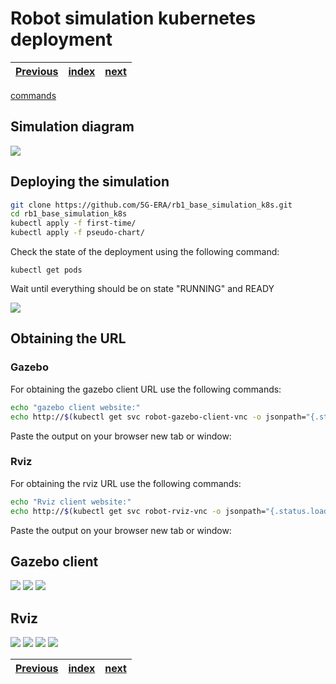 # Robot simulation kubernetes deployment
| [Previous](../05-metrics-server/README.md) | [index](../README.md) | [next](../07-vpc-docker-install/README.md) |
| :--- | :--: | ---: |

[commands](06-deploy-robot-cmd.txt)

## Simulation diagram

<img src="06-deploy-robot-01.png"/>

## Deploying the simulation


```bash
git clone https://github.com/5G-ERA/rb1_base_simulation_k8s.git
cd rb1_base_simulation_k8s
kubectl apply -f first-time/
kubectl apply -f pseudo-chart/
```

Check the state of the deployment using the following command:

```
kubectl get pods
```

Wait until everything should be on state "RUNNING" and READY

<img src="06-deploy-robot-00.png"/>

## Obtaining the URL

### Gazebo

For obtaining the gazebo client URL use the following commands:

```bash
echo "gazebo client website:"
echo http://$(kubectl get svc robot-gazebo-client-vnc -o jsonpath="{.status.loadBalancer.ingress[0].hostname}")
```

Paste the output on your browser new tab or window:

### Rviz

For obtaining the rviz URL use the following commands:

```bash
echo "Rviz client website:"
echo http://$(kubectl get svc robot-rviz-vnc -o jsonpath="{.status.loadBalancer.ingress[0].hostname}")
```

Paste the output on your browser new tab or window:

## Gazebo client

<img src="06-deploy-robot-02.png"/>
<img src="06-deploy-robot-03.png"/>
<img src="06-deploy-robot-04.png"/>

## Rviz

<img src="06-deploy-robot-05.png"/>
<img src="06-deploy-robot-06.png"/>
<img src="06-deploy-robot-07.png"/>
<img src="06-deploy-robot-08.png"/>

| [Previous](../05-metrics-server/README.md) | [index](../README.md) | [next](../07-vpc-docker-install/README.md) |
| :--- | :--: | ---: |
